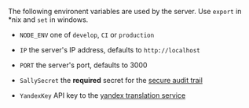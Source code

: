 The following environent variables are used by the server.  Use `export` in *nix and `set` in windows.

- `NODE_ENV` one of `develop`, `CI` or `production`
- `IP` the server's IP address, defaults to `http://localhost`
- `PORT` the server's port, defaults to 3000

- `SallySecret` the **required** secret for the [secure audit trail](https://github.com/richardschneider/sally)
- `YandexKey` API key to the [yandex translation service](https://tech.yandex.com/translate/)